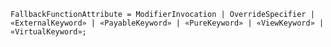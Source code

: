 <!-- This file is generated automatically by infrastructure scripts. Please don't edit by hand. -->

<!-- markdownlint-disable first-line-h1 -->

```{ .ebnf .slang-ebnf #FallbackFunctionAttribute }
FallbackFunctionAttribute = ModifierInvocation | OverrideSpecifier | «ExternalKeyword» | «PayableKeyword» | «PureKeyword» | «ViewKeyword» | «VirtualKeyword»;
```

